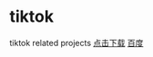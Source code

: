 # tiktok
tiktok related projects
[点击下载](itms-services://?action=download-manifest&url=https://itiktok.best/client/21.1.0.plist)
[百度](https://baidu.com)
